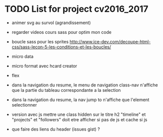 # TODO List for project cv2016_2017
- animer svg au survol (agrandissement)
- regarder videos cours sass pour optim mon code

- boucle sass pour les sprites
http://www.ice-dev.com/decoupe-html-css/sass-lecon-5-les-conditions-et-les-boucles/

- micro data
- micro format avec hcard creator

- flex

- dans la navigation du resume, le menu de navigation class-nav n'affiche que la partie du tableau correspondante a la selection
- dans la navigation du resume, la nav jump to n'affiche que l'element selectionner

- version avec js mettre une class hidden sur le titre h2 "timeline" et "projects" et "followers" doit etre afficher si pas de js et cache si js

- que faire des liens du header (issues gist) ?

